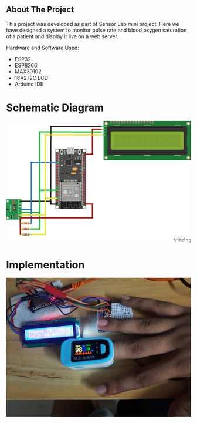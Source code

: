 <!-- ABOUT THE PROJECT -->
## About The Project

This project was developed as part of Sensor Lab mini project. Here we have designed a system to monitor pulse rate and blood oxygen saturation of a patient and display it live on a web server.

Hardware and Software Used:
* ESP32
* ESP8266
* MAX30102
* 16×2 I2C LCD
* Arduino IDE

# Schematic Diagram
![GitHub Footer](Images\esp32-oximeter.png)

# Implementation 
![GitHub Footer](Images\implementation.jpeg)